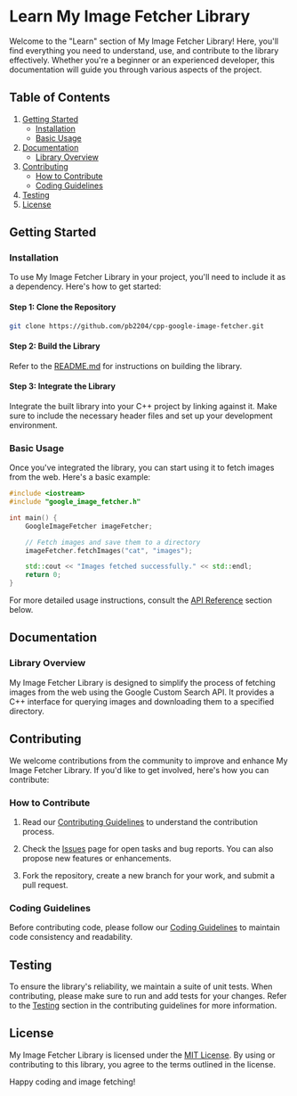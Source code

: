 # Learn My Image Fetcher Library

Welcome to the "Learn" section of My Image Fetcher Library! Here, you'll find everything you need to understand, use, and contribute to the library effectively. Whether you're a beginner or an experienced developer, this documentation will guide you through various aspects of the project.

## Table of Contents

1. [Getting Started](#getting-started)
   - [Installation](#installation)
   - [Basic Usage](#basic-usage)
2. [Documentation](#documentation)
   - [Library Overview](#library-overview)
3. [Contributing](#contributing)
   - [How to Contribute](#how-to-contribute)
   - [Coding Guidelines](#coding-guidelines)
4. [Testing](#testing)
5. [License](#license)

## Getting Started

### Installation

To use My Image Fetcher Library in your project, you'll need to include it as a dependency. Here's how to get started:

#### Step 1: Clone the Repository

```bash
git clone https://github.com/pb2204/cpp-google-image-fetcher.git
```

#### Step 2: Build the Library

Refer to the [README.md](https://github.com/PB2204/CPP-Google-Image-Fetcher/blob/main/README.md) for instructions on building the library.

#### Step 3: Integrate the Library

Integrate the built library into your C++ project by linking against it. Make sure to include the necessary header files and set up your development environment.

### Basic Usage

Once you've integrated the library, you can start using it to fetch images from the web. Here's a basic example:

```cpp
#include <iostream>
#include "google_image_fetcher.h"

int main() {
    GoogleImageFetcher imageFetcher;

    // Fetch images and save them to a directory
    imageFetcher.fetchImages("cat", "images");

    std::cout << "Images fetched successfully." << std::endl;
    return 0;
}
```

For more detailed usage instructions, consult the [API Reference](#api-reference) section below.

## Documentation

### Library Overview

My Image Fetcher Library is designed to simplify the process of fetching images from the web using the Google Custom Search API. It provides a C++ interface for querying images and downloading them to a specified directory.

## Contributing

We welcome contributions from the community to improve and enhance My Image Fetcher Library. If you'd like to get involved, here's how you can contribute:

### How to Contribute

1. Read our [Contributing Guidelines](https://github.com/PB2204/CPP-Google-Image-Fetcher/blob/main/CONTRIBUTING.md) to understand the contribution process.

2. Check the [Issues](https://github.com/PB2204/CPP-Google-Image-Fetcher/issues) page for open tasks and bug reports. You can also propose new features or enhancements.

3. Fork the repository, create a new branch for your work, and submit a pull request.

### Coding Guidelines

Before contributing code, please follow our [Coding Guidelines](https://github.com/PB2204/CPP-Google-Image-Fetcher/blob/main/CONTRIBUTING.md#coding-guidelines) to maintain code consistency and readability.

## Testing

To ensure the library's reliability, we maintain a suite of unit tests. When contributing, please make sure to run and add tests for your changes. Refer to the [Testing](https://github.com/PB2204/CPP-Google-Image-Fetcher/blob/main/CONTRIBUTING.md#testing) section in the contributing guidelines for more information.

## License

My Image Fetcher Library is licensed under the [MIT License](https://github.com/PB2204/CPP-Google-Image-Fetcher/blob/main/LICENSE). By using or contributing to this library, you agree to the terms outlined in the license.

Happy coding and image fetching!